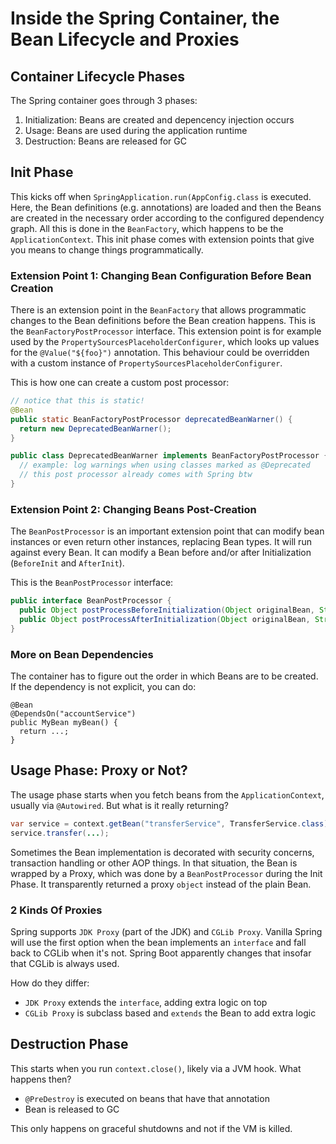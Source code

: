 # Inside the Spring Container, the Bean Lifecycle and Proxies

## Container Lifecycle Phases

The Spring container goes through 3 phases:

1. Initialization: Beans are created and depencency injection occurs
2. Usage: Beans are used during the application runtime
3. Destruction: Beans are released for GC

## Init Phase

This kicks off when `SpringApplication.run(AppConfig.class` is executed. Here, the Bean definitions (e.g. annotations) are loaded and then the Beans are created in the necessary order according to the configured dependency graph. All this is done in the `BeanFactory`, which happens to be the `ApplicationContext`.
This init phase comes with extension points that give you means to change things programmatically.


### Extension Point 1: Changing Bean Configuration Before Bean Creation
There is an extension point in the `BeanFactory` that allows programmatic changes to the Bean definitions before the Bean creation happens. This is the `BeanFactoryPostProcessor` interface. This extension point is for example used by the `PropertySourcesPlaceholderConfigurer`, which looks up values for the `@Value("${foo}")` annotation. This behaviour could be overridden with a custom instance of `PropertySourcesPlaceholderConfigurer`.

This is how one can create a custom post processor:

```java
// notice that this is static!
@Bean
public static BeanFactoryPostProcessor deprecatedBeanWarner() {
  return new DeprecatedBeanWarner();
}

public class DeprecatedBeanWarner implements BeanFactoryPostProcessor {
  // example: log warnings when using classes marked as @Deprecated
  // this post processor already comes with Spring btw
}
```

### Extension Point 2: Changing Beans Post-Creation

The `BeanPostProcessor` is an important extension point that can modify bean instances or even return other instances, replacing Bean types. It will run against every Bean. It can modify a Bean before and/or after Initialization (`BeforeInit` and `AfterInit`).

This is the `BeanPostProcessor` interface:

```java
public interface BeanPostProcessor {
  public Object postProcessBeforeInitialization(Object originalBean, String beanName);
  public Object postProcessAfterInitialization(Object originalBean, String beanName);
}
```

### More on Bean Dependencies

The container has to figure out the order in which Beans are to be created. If the dependency is not explicit, you can do:

```
@Bean
@DependsOn("accountService")
public MyBean myBean() {
  return ...;
}
```

## Usage Phase: Proxy or Not?

The usage phase starts when you fetch beans from the `ApplicationContext`, usually via `@Autowired`. But what is it really returning?

```java
var service = context.getBean("transferService", TransferService.class);
service.transfer(...);
```

Sometimes the Bean implementation is decorated with security concerns, transaction handling or other AOP things. In that situation, the Bean is wrapped by a Proxy, which was done by a `BeanPostProcessor` during the Init Phase. It transparently returned a proxy `object` instead of the plain Bean.

### 2 Kinds Of Proxies

Spring supports `JDK Proxy` (part of the JDK) and `CGLib Proxy`. Vanilla Spring will use the first option when the bean implements an `interface` and fall back to CGLib when it's not. Spring Boot apparently changes that insofar that CGLib is always used.

How do they differ:
* `JDK Proxy` extends the `interface`, adding extra logic on top
* `CGLib Proxy` is subclass based and `extends` the Bean to add extra logic

## Destruction Phase

This starts when you run `context.close()`, likely via a JVM hook. What happens then?

* `@PreDestroy` is executed on beans that have that annotation
* Bean is released to GC

This only happens on graceful shutdowns and not if the VM is killed.
